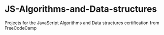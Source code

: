 # JS-Algorithms-and-Data-structures
Projects for the JavaScript Algorithms and Data structures certification from FreeCodeCamp
